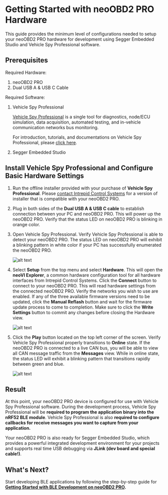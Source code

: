 # Getting Started with neoOBD2 PRO Hardware

This guide provides the minimum level of configurations needed to setup your neoOBD2 PRO hardware for development using Segger Embedded Studio and Vehicle Spy Professional software. 

## Prerequisites

Required Hardware:

1. neoOBD2 PRO
2. Dual USB A & USB C Cable

Required Software:

1. Vehicle Spy Professional

    [Vehicle Spy Professional](http://store.intrepidcs.com/Vehicle-Spy-p/vspy-3-pro.htm) is a single tool for diagnostics, node/ECU simulation, data acquisition, automated testing, and in-vehicle communication networks bus monitoring.
    
    For introduction, tutorials, and documentations on Vehicle Spy Professional, please [click here](https://cdn.intrepidcs.net/support/VehicleSpy/vehiclespyhelpdoc.html).

2. Segger Embedded Studio
	
## Install Vehicle Spy Professional and Configure Basic Hardware Settings

1. Run the offline installer provided with your purchase of **Vehicle Spy Professional**. Please [contact Intrepid Control Systems](https://www.intrepidcs.com/support/contact-support/) for a version of installer that is compatible with your neoOBD2 PRO.

2. Plug in both sides of the **Dual USB A & USB C cable** to establish connection between your PC and neoOBD2 PRO. This will power up the neoOBD2 PRO. Verify that the status LED on neoOBD2 PRO is blinking in orange color.

3. Open Vehicle Spy Professional. Verify Vehicle Spy Professional is able to detect your neoOBD2 PRO. The status LED on neoOBD2 PRO will exhibit a blinking pattern in white color if your PC has successfully enumerated the neoOBD2 PRO.

    ![alt text](images/1-vspy_obd2pro_detect.PNG "Verify Vehicle Spy Pro is able to detect your neoOBD2 PRO")

4. Select **Setup** from the top menu and select **Hardware**. This will open the **neoVI Explorer**, a common hardware configuration tool for all hardware interfaces from Intrepid Control Systems. Click the **Connect** button to connect to your neoOBD2 PRO. This will read hardware settings from the connected neoOBD2 PRO. Verify the networks you wish to use are enabled. If any of the three available firmware versions need to be updated, click the **Manual Reflash** button and wait for the firmware update process to come to completion. Make sure to click the **Write Settings** button to commit any changes before closing the Hardware view.

    ![alt text](images/2-vspy_obd2pro_hw_setting.PNG "Configure hardware settings using the neoVI Explorer")

5. Click the **Play** button located on the top left corner of the screen. Verify Vehicle Spy Professional properly transitions to **Online** state. If the neoOBD2 PRO is connected to a live CAN bus, you will be able to view all CAN message traffic from the **Messages** view. While in online state, the status LED will exhibit a blinking pattern that transitions rapidly between green and blue.

    ![alt text](images/3-vspy_obd2pro_online.PNG "Go online in Vehicle Spy")

## Result

At this point, your neoOBD2 PRO device is configured for use with Vehicle Spy Professional software. During the development process, Vehicle Spy Professional will be **required to program the application binary into the nRF52 BLE module**. Vehicle Spy Professional is also **required to configure callbacks for receive messages you want to capture from your application.**

Your neoOBD2 PRO is also ready for Segger Embedded Studio, which provides a powerful integrated development environment for your projects and supports real time USB debugging via **JLink (dev board and special cable!)**.

## What's Next?

Start developing BLE applications by following the step-by-step guide for **[Getting Started with BLE Development on neoOBD2 PRO](OBD2PRO_BLE_GETTING_STARTED.md).**
